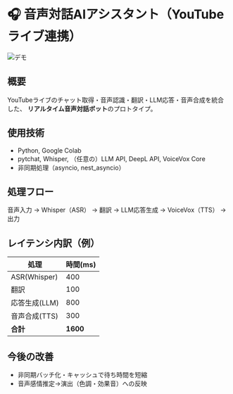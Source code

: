 # 🎧 音声対話AIアシスタント（YouTubeライブ連携）

![デモ](/assets/images/voicebot_demo.jpg)

## 概要
YouTubeライブのチャット取得・音声認識・翻訳・LLM応答・音声合成を統合した、
**リアルタイム音声対話ボット**のプロトタイプ。

## 使用技術
- Python, Google Colab  
- pytchat, Whisper, （任意の）LLM API, DeepL API, VoiceVox Core  
- 非同期処理（asyncio, nest_asyncio）

## 処理フロー
音声入力 → Whisper（ASR） → 翻訳 → LLM応答生成 → VoiceVox（TTS） → 出力

## レイテンシ内訳（例）
| 処理 | 時間(ms) |
|------|---------|
| ASR(Whisper) | 400 |
| 翻訳 | 100 |
| 応答生成(LLM) | 800 |
| 音声合成(TTS) | 300 |
| **合計** | **1600** |

## 今後の改善
- 非同期バッチ化・キャッシュで待ち時間を短縮
- 音声感情推定→演出（色調・効果音）への反映